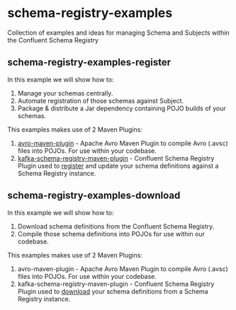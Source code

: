 # schema-registry-examples
Collection of examples and ideas for managing Schema and Subjects within the Confluent Schema Registry

## schema-registry-examples-register

In this example we will show how to:
1. Manage your schemas centrally.
2. Automate registration of those schemas against Subject.
3. Package & distribute a Jar dependency containing POJO builds of your schemas.  

This examples makes use of 2 Maven Plugins:
1. [avro-maven-plugin](https://avro.apache.org/docs/current/gettingstartedjava.html) - 
    Apache Avro Maven Plugin to compile Avro (.avsc) files into POJOs. For use within your codebase.
2. [kafka-schema-registry-maven-plugin](https://docs.confluent.io/current/schema-registry/develop/maven-plugin.html#sr-maven-plugin) - 
    Confluent Schema Registry Plugin used to [register](https://docs.confluent.io/current/schema-registry/develop/maven-plugin.html#schema-registry-register) and update your schema definitions against a Schema Registry instance. 

## schema-registry-examples-download

In this example we will show how to:
1. Download schema definitions from the Confluent Schema Registry.
2. Compile those schema definitions into POJOs for use within our codebase.

This examples makes use of 2 Maven Plugins:
1. avro-maven-plugin - 
    Apache Avro Maven Plugin to compile Avro (.avsc) files into POJOs. For use within your codebase.
2. kafka-schema-registry-maven-plugin - 
    Confluent Schema Registry Plugin used to [download](https://docs.confluent.io/current/schema-registry/develop/maven-plugin.html#schema-registry-download) your schema definitions from a Schema Registry instance.  